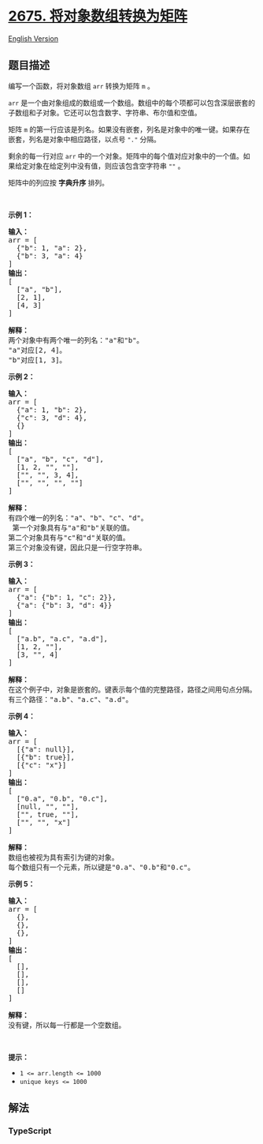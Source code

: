 # [2675. 将对象数组转换为矩阵](https://leetcode.cn/problems/array-of-objects-to-matrix)

[English Version](/solution/2600-2699/2675.Array%20of%20Objects%20to%20Matrix/README_EN.md)

## 题目描述

<!-- 这里写题目描述 -->

<p>编写一个函数，将对象数组&nbsp;<code>arr</code>&nbsp;转换为矩阵&nbsp;<code>m</code>&nbsp;。</p>

<p><code>arr</code>&nbsp;是一个由对象组成的数组或一个数组。数组中的每个项都可以包含深层嵌套的子数组和子对象。它还可以包含数字、字符串、布尔值和空值。</p>

<p>矩阵&nbsp;<code>m</code>&nbsp;的第一行应该是列名。如果没有嵌套，列名是对象中的唯一键。如果存在嵌套，列名是对象中相应路径，以点号&nbsp;<code>"."</code>&nbsp;分隔。</p>

<p>剩余的每一行对应&nbsp;<code>arr</code>&nbsp;中的一个对象。矩阵中的每个值对应对象中的一个值。如果给定对象在给定列中没有值，则应该包含空字符串 <code>""</code> 。</p>

<p>矩阵中的列应按 <strong>字典升序</strong> 排列。</p>

<p>&nbsp;</p>

<p><strong class="example">示例 1：</strong></p>

<pre>
<b>输入：</b>
arr = [
&nbsp; {"b": 1, "a": 2},
&nbsp; {"b": 3, "a": 4}
]
<b>输出：</b>
[
&nbsp; ["a", "b"],
&nbsp; [2, 1],
&nbsp; [4, 3]
]

<strong>解释：</strong>
两个对象中有两个唯一的列名："a"和"b"。 
"a"对应[2, 4]。 
"b"对应[1, 3]。
</pre>

<p><strong class="example">示例 2：</strong></p>

<pre>
<b>输入：</b>
arr = [
&nbsp; {"a": 1, "b": 2},
&nbsp; {"c": 3, "d": 4},
&nbsp; {}
]
<b>输出：</b>
[
&nbsp; ["a", "b", "c", "d"],
&nbsp; [1, 2, "", ""],
&nbsp; ["", "", 3, 4],
&nbsp; ["", "", "", ""]
]

<strong>解释：</strong>
有四个唯一的列名："a"、"b"、"c"、"d"。 
 第一个对象具有与"a"和"b"关联的值。 
第二个对象具有与"c"和"d"关联的值。 
第三个对象没有键，因此只是一行空字符串。
</pre>

<p><strong class="example">示例 3：</strong></p>

<pre>
<b>输入：</b>
arr = [
&nbsp; {"a": {"b": 1, "c": 2}},
&nbsp; {"a": {"b": 3, "d": 4}}
]
<b>输出：</b>
[
&nbsp; ["a.b", "a.c", "a.d"],
&nbsp; [1, 2, ""],
&nbsp; [3, "", 4]
]

<b>解释：</b>
在这个例子中，对象是嵌套的。键表示每个值的完整路径，路径之间用句点分隔。 
有三个路径："a.b"、"a.c"、"a.d"。
</pre>

<p><strong class="example">示例 4：</strong></p>

<pre>
<b>输入：</b>
arr = [
&nbsp; [{"a": null}],
&nbsp; [{"b": true}],
&nbsp; [{"c": "x"}]
]
<strong>输出：</strong> 
[
&nbsp; ["0.a", "0.b", "0.c"],
&nbsp; [null, "", ""],
&nbsp; ["", true, ""],
&nbsp; ["", "", "x"]
]

<strong>解释：</strong>
数组也被视为具有索引为键的对象。 
每个数组只有一个元素，所以键是"0.a"、"0.b"和"0.c"。
</pre>

<p><strong class="example">示例 5：</strong></p>

<pre>
<b>输入：</b>
arr = [
  {},
&nbsp; {},
&nbsp; {},
]
<b>输出：</b>
[
&nbsp; [],
&nbsp; [],
&nbsp; [],
&nbsp; []
]

<strong>解释：</strong>
没有键，所以每一行都是一个空数组。</pre>

<p>&nbsp;</p>

<p><strong>提示：</strong></p>

<ul>
	<li><code>1 &lt;= arr.length &lt;= 1000</code></li>
	<li><code>unique keys &lt;= 1000</code></li>
</ul>


## 解法

<!-- 这里可写通用的实现逻辑 -->

<!-- tabs:start -->

### **TypeScript**

<!-- 这里可写当前语言的特殊实现逻辑 -->

```ts

```

<!-- tabs:end -->